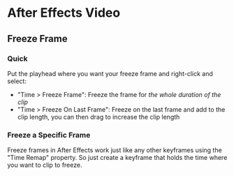 # After Effects Video

## Freeze Frame

### Quick

Put the playhead where you want your freeze frame and right-click and select: 

- "Time > Freeze Frame": Freeze the frame for *the whole duration of the clip*
- "Time > Freeze On Last Frame": Freeze on the last frame and add to the clip length, you can then drag to increase the clip length

### Freeze a Specific Frame

Freeze frames in After Effects work just like any other keyframes using the "Time Remap" property. So just create a keyframe that holds the time where you want to clip to freeze.